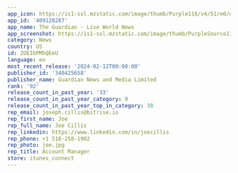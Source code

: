 ```yaml
---
app_icon: https://is1-ssl.mzstatic.com/image/thumb/Purple116/v4/51/e0/d0/51e0d0c7-1655-93b0-1bb4-7f9ebf58f822/AppIcon-0-1x_U007emarketing-0-0-0-7-0-0-85-220-0.png/1024x1024bb.png
app_id: '409128287'
app_name: The Guardian - Live World News
app_screenshot: https://is1-ssl.mzstatic.com/image/thumb/PurpleSource116/v4/d5/0c/0c/d50c0c6a-debd-c8c5-ad2b-5db804e2ebed/40e7f654-6399-4360-8d6c-1e9c6c677ce1_US_6_U002c46in-1242x2688_01.png/1242x2688bb.png
category: News
country: US
id: ZOEIbPMhQEeU
language: en
most_recent_release: '2024-02-12T00:00:00'
publisher_id: '340425658'
publisher_name: Guardian News and Media Limited
rank: '92'
release_count_in_past_year: '33'
release_count_in_past_year_category: 9
release_count_in_past_year_top_in_category: 38
rep_email: joseph.cillis@bitrise.io
rep_first_name: Joe
rep_full_name: Joe Cillis
rep_linkedin: https://www.linkedin.com/in/joecillis
rep_phone: +1 518-258-1902
rep_photo: joe.jpg
rep_title: Account Manager
store: itunes_connect
---
```

